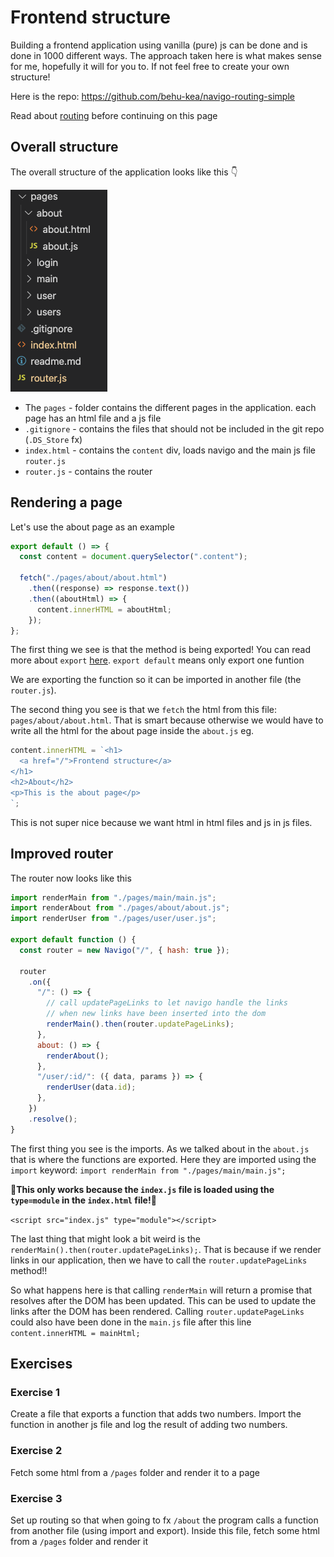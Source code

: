 # Frontend structure

Building a frontend application using vanilla (pure) js can be done and is done in 1000 different ways. The approach taken here is what makes sense for me, hopefully it will for you to. If not feel free to create your own structure!

Here is the repo: https://github.com/behu-kea/navigo-routing-simple

Read about [routing](routing.md) before continuing on this page



## Overall structure

The overall structure of the application looks like this 👇

![Overall structure](../../assets/structure-overall.png)

- The `pages` - folder contains the different pages in the application. each page has an html file and a js file
- `.gitignore` - contains the files that should not be included in the git repo (`.DS_Store` fx)
- `index.html` - contains the `content` div, loads navigo and the main js file `router.js`
- `router.js` - contains the router



## Rendering a page

Let's use the about page as an example

```javascript
export default () => {
  const content = document.querySelector(".content");

  fetch("./pages/about/about.html")
    .then((response) => response.text())
    .then((aboutHtml) => {
      content.innerHTML = aboutHtml;
    });
};
```

The first thing we see is that the method is being exported! You can read more about `export` [here](https://developer.mozilla.org/en-US/docs/Web/JavaScript/Guide/Modules#exporting_module_features). `export default` means only export one funtion

We are exporting the function so it can be imported in another file (the `router.js`).

The second thing you see is that we `fetch` the html from this file: `pages/about/about.html`. That is smart because otherwise we would have to write all the html for the about page inside the `about.js` eg. 

```javascript
content.innerHTML = `<h1>
  <a href="/">Frontend structure</a>
</h1>
<h2>About</h2>
<p>This is the about page</p>
`;
```

This is not super nice because we want html in html files and js in js files. 



## Improved router

The router now looks like this

```javascript
import renderMain from "./pages/main/main.js";
import renderAbout from "./pages/about/about.js";
import renderUser from "./pages/user/user.js";

export default function () {
  const router = new Navigo("/", { hash: true });

  router
    .on({
      "/": () => {
        // call updatePageLinks to let navigo handle the links
        // when new links have been inserted into the dom
        renderMain().then(router.updatePageLinks);
      },
      about: () => {
        renderAbout();
      },
      "/user/:id/": ({ data, params }) => {
        renderUser(data.id);
      },
    })
    .resolve();
}
```

The first thing you see is the imports. As we talked about in the `about.js` that is where the functions are exported. Here they are imported using the `import` keyword: `import renderMain from "./pages/main/main.js";`

🚨**This only works because the `index.js` file is loaded using the `type=module` in the `index.html` file!**🚨

`<script src="index.js" type="module"></script>`



The last thing that might look a bit weird is the `renderMain().then(router.updatePageLinks);`. That is because if we render links in our application, then we have to call the `router.updatePageLinks` method!! 

So what happens here is that calling `renderMain` will return a promise that resolves after the DOM has been updated. This can be used to update the links after the DOM has been rendered. Calling `router.updatePageLinks` could also have been done in the `main.js` file after this line `content.innerHTML = mainHtml;`



## Exercises



### Exercise 1

Create a file that exports a function that adds two numbers. Import the function in another js file and log the result of adding two numbers. 



### Exercise 2

Fetch some html from a `/pages` folder and render it to a page



### Exercise 3

Set up routing so that when going to fx `/about` the program calls a function from another file (using import and export). Inside this file, fetch some html from a `/pages` folder and render it
